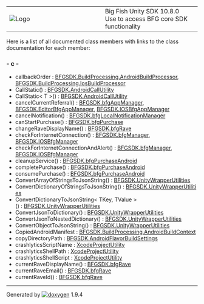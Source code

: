 <table>
<colgroup>
<col style="width: 50%" />
<col style="width: 50%" />
</colgroup>
<tbody>
<tr class="odd">
<td><img src="Icon-100.png" alt="Logo" /></td>
<td><div id="projectname">
Big Fish Unity SDK<span id="projectnumber"> 10.8.0</span>
</div>
<div id="projectbrief">
Use to access BFG core SDK functionality
</div></td>
</tr>
</tbody>
</table>

Here is a list of all documented class members with links to the class
documentation for each member:

### \- c -

  - callbackOrder : [BFGSDK.BuildProcessing.AndroidBuildProcessor](class_b_f_g_s_d_k_1_1_build_processing_1_1_android_build_processor.html#af404c51a07579596d0588155e6a9fabb),
    [BFGSDK.BuildProcessing.IosBuildProcessor](class_b_f_g_s_d_k_1_1_build_processing_1_1_ios_build_processor.html#a0c4c445397667555193639af7a01e73a)
  - CallStatic() : [BFGSDK.AndroidCallUtility](class_b_f_g_s_d_k_1_1_android_call_utility.html#a221c6bb009742fd0b1d69866f108f99a)
  - CallStatic\< T
    \>() : [BFGSDK.AndroidCallUtility](class_b_f_g_s_d_k_1_1_android_call_utility.html#ad3cdaa4259df4c135d13457e1497d49b)
  - cancelCurrentReferral() : [BFGSDK.bfgAppManager](class_b_f_g_s_d_k_1_1bfg_app_manager.html#ab6ac2f8e69d3c3cac613d3b8b96069eb),
    [BFGSDK.EditorBfgAppManager](class_b_f_g_s_d_k_1_1_editor_bfg_app_manager.html#a4ffd3bf6af5d16d20b88665bd74ee6e9),
    [BFGSDK.IOSBfgAppManager](class_b_f_g_s_d_k_1_1_i_o_s_bfg_app_manager.html#a729422ca836c21baeda1d2462c674912)
  - cancelNotification() : [BFGSDK.bfgLocalNotificationManager](class_b_f_g_s_d_k_1_1bfg_local_notification_manager.html#a8644ebe0cf43143159cbcf209e930b71)
  - canStartPurchase() : [BFGSDK.bfgPurchase](class_b_f_g_s_d_k_1_1bfg_purchase.html#ae1dfd480e81287dcea4d932d5e25578b)
  - changeRaveDisplayName() : [BFGSDK.bfgRave](class_b_f_g_s_d_k_1_1bfg_rave.html#ad0a9afa16114f37be50f0949bd6100e0)
  - checkForInternetConnection() : [BFGSDK.bfgManager](class_b_f_g_s_d_k_1_1bfg_manager.html#ab6d579c7522429ca46e8ed36a46a3732),
    [BFGSDK.IOSBfgManager](class_b_f_g_s_d_k_1_1_i_o_s_bfg_manager.html#aa7355e31d14187dbb1145399c027aaff)
  - checkForInternetConnectionAndAlert() : [BFGSDK.bfgManager](class_b_f_g_s_d_k_1_1bfg_manager.html#a154a2d730386edbccc24edce0aca663c),
    [BFGSDK.IOSBfgManager](class_b_f_g_s_d_k_1_1_i_o_s_bfg_manager.html#a7fe34c0272f6352bf6f6a558ed8831f4)
  - cleanupService() : [BFGSDK.bfgPurchaseAndroid](class_b_f_g_s_d_k_1_1bfg_purchase_android.html#a46572029f3b5e575f7fcd5c7802b7aa0)
  - completePurchase() : [BFGSDK.bfgPurchaseAndroid](class_b_f_g_s_d_k_1_1bfg_purchase_android.html#a25fe95f6dfd5e2af6327b5d17e275ed3)
  - consumePurchase() : [BFGSDK.bfgPurchaseAndroid](class_b_f_g_s_d_k_1_1bfg_purchase_android.html#a9eb12dbf8473465da124ac7b4a2e093b)
  - ConvertArrayOfStringsToJsonString() : [BFGSDK.UnityWrapperUtilities](class_b_f_g_s_d_k_1_1_unity_wrapper_utilities.html#a5c3ed6f4cf762ebe7c5a5ee8aed790c4)
  - ConvertDictionaryOfStringsToJsonString() : [BFGSDK.UnityWrapperUtilities](class_b_f_g_s_d_k_1_1_unity_wrapper_utilities.html#af18aa882bea0a94159018087ab637eaa)
  - ConvertDictionaryToJsonString\< TKey, TValue
    \>() : [BFGSDK.UnityWrapperUtilities](class_b_f_g_s_d_k_1_1_unity_wrapper_utilities.html#a7e00c6b18ac059daaff098f1409222eb)
  - ConvertJsonToDictionary() : [BFGSDK.UnityWrapperUtilities](class_b_f_g_s_d_k_1_1_unity_wrapper_utilities.html#a438a63f17e2eea9bffec3c776cf985fe)
  - ConvertJsonToNestedDictionary() : [BFGSDK.UnityWrapperUtilities](class_b_f_g_s_d_k_1_1_unity_wrapper_utilities.html#a931b42e130addec835dbdc575f8a9343)
  - ConvertObjectToJsonString() : [BFGSDK.UnityWrapperUtilities](class_b_f_g_s_d_k_1_1_unity_wrapper_utilities.html#a6c05ba5d1e0626bc744c966f4c846153)
  - CopiedAndroidManifest : [BFGSDK.BuildProcessing.AndroidBuildContext](struct_b_f_g_s_d_k_1_1_build_processing_1_1_android_build_context.html#a2816ed74c21529f719e4072f5c80d560)
  - copyDirectoryPath : [BFGSDK.AndroidFlavorBuildSettings](class_b_f_g_s_d_k_1_1_android_flavor_build_settings.html#a4804a7ffc08274a33d5b1916960ee4fd)
  - crashlyticsScriptName : [XcodeProjectUtility](class_xcode_project_utility.html#a05b4f1a2624f14693913eec09eb6642e)
  - crashlyticsShellPath : [XcodeProjectUtility](class_xcode_project_utility.html#a3a39f3102d49f3f3b59b499f37b1d9e3)
  - crashlyticsShellScript : [XcodeProjectUtility](class_xcode_project_utility.html#a02f39b3186c41aa83c71cbb9aab5206d)
  - currentRaveDisplayName() : [BFGSDK.bfgRave](class_b_f_g_s_d_k_1_1bfg_rave.html#a05f96429cc7cc00327c5ee9db130f6f8)
  - currentRaveEmail() : [BFGSDK.bfgRave](class_b_f_g_s_d_k_1_1bfg_rave.html#a75d75e5b803e337f940131b003c05de7)
  - currentRaveId() : [BFGSDK.bfgRave](class_b_f_g_s_d_k_1_1bfg_rave.html#a8dd194cad7dc3c1f870ba89efa3a715b)

-----

Generated
by [![doxygen](doxygen.svg)](https://www.doxygen.org/index.html) 1.9.4
